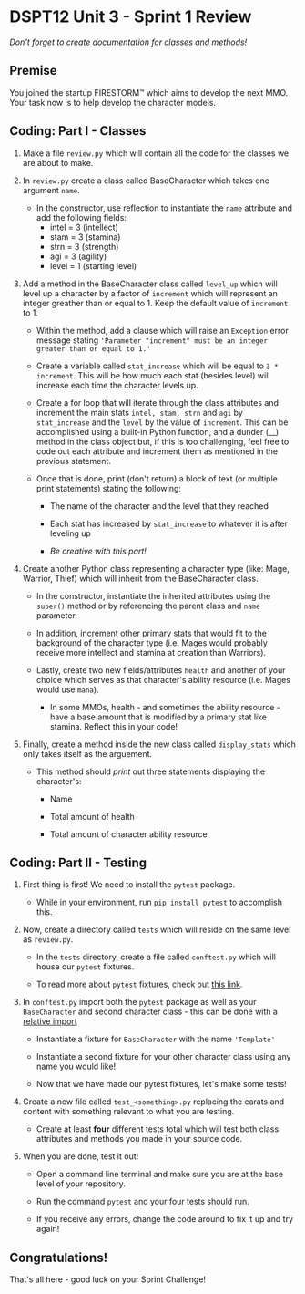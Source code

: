 # DSPT12 Unit 3 - Sprint 1 Review

_Don't forget to create documentation for classes and methods!_

## Premise

You joined the startup FIRESTORM&trade; which aims to develop the next MMO.  Your task now is to help develop the character models.

## Coding: Part I - Classes

1. Make a file `review.py` which will contain all the code for the classes we are about to make.

2. In `review.py` create a class called BaseCharacter which takes one argument `name`.

    - In the constructor, use reflection to instantiate the `name` attribute and add the following fields:
        - intel = 3 (intellect)
        - stam = 3 (stamina)
        - strn = 3 (strength)
        - agi = 3 (agility)
        - level = 1 (starting level)

3. Add a method in the BaseCharacter class called `level_up` which will level up a character by a factor of `increment` which will represent an integer greather than or equal to 1.  Keep the default value of `increment` to 1.

    - Within the method, add a clause which will raise an `Exception` error message stating `'Parameter "increment" must be an integer greater than or equal to 1.'`

    - Create a variable called `stat_increase` which will be equal to `3 * increment`.  This will be how much each stat (besides level) will increase each time the character levels up.

    - Create a for loop that will iterate through the class attributes and increment the main stats `intel, stam, strn` and `agi` by `stat_increase` and the `level` by the value of `increment`.  This can be accomplished using a built-in Python function, and a dunder (__) method in the class object but, if this is too challenging, feel free to code out each attribute and increment them as mentioned in the previous statement.

    - Once that is done, print (don't return) a block of text (or multiple print statements) stating the following:

        - The name of the character and the level that they reached

        - Each stat has increased by `stat_increase` to whatever it is after leveling up

        - *_Be creative with this part!_*

4. Create another Python class representing a character type (like: Mage, Warrior, Thief) which will inherit from the BaseCharacter class.

    - In the constructor, instantiate the inherited attributes using the `super()` method or by referencing the parent class and `name` parameter.

    - In addition, increment other primary stats that would fit to the background of the character type (i.e. Mages would probably receive more intellect and stamina at creation than Warriors).

    - Lastly, create two new fields/attributes `health` and another of your choice which serves as that character's ability resource (i.e. Mages would use `mana`).

        - In some MMOs, health - and sometimes the ability resource - have a base amount that is modified by a primary stat like stamina.  Reflect this in your code!

5. Finally, create a method inside the new class called `display_stats` which only takes itself as the arguement.

    - This method should _print_ out three statements displaying the character's:
        
        - Name
        
        - Total amount of health

        - Total amount of character ability resource

## Coding: Part II - Testing

1. First thing is first!  We need to install the `pytest` package.

   - While in your environment, run `pip install pytest` to accomplish this.

2. Now, create a directory called `tests` which will reside on the same level as `review.py`.

   - In the `tests` directory, create a file called `conftest.py` which will house our `pytest` fixtures.
   
   - To read more about `pytest` fixtures, check out [this link](https://docs.pytest.org/en/6.2.x/fixture.html#scope-sharing-fixtures-across-classes-modules-packages-or-session).
   
3. In `conftest.py` import both the `pytest` package as well as your `BaseCharacter` and second character class - this can be done with a [relative import](https://realpython.com/absolute-vs-relative-python-imports/)

   - Instantiate a fixture for `BaseCharacter` with the name `'Template'`
   
   - Instantiate a second fixture for your other character class using any name you would like!
   
   - Now that we have made our pytest fixtures, let's make some tests!
   
4. Create a new file called `test_<something>.py` replacing the carats and content with something relevant to what you are testing.

   - Create at least **four** different tests total which will test both class attributes and methods you made in your source code.
   
5. When you are done, test it out!

   - Open a command line terminal and make sure you are at the base level of your repository.
   
   - Run the command `pytest` and your four tests should run.
   
   - If you receive any errors, change the code around to fix it up and try again!
   
## Congratulations!

That's all here - good luck on your Sprint Challenge!
